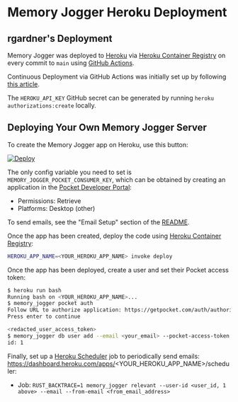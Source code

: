 # Memory Jogger Heroku Deployment

## rgardner's Deployment

Memory Jogger was deployed to [Heroku](https://www.heroku.com/) via [Heroku
Container
Registry](https://devcenter.heroku.com/articles/container-registry-and-runtime)
on every commit to `main` using [GitHub
Actions](https://github.com/features/actions).

Continuous Deployment via GitHub Actions was initially set up by following
[this article](https://github.com/features/actions).

The `HEROKU_API_KEY` GitHub secret can be generated by running `heroku
authorizations:create` locally.

## Deploying Your Own Memory Jogger Server

To create the Memory Jogger app on Heroku, use this button:

[![Deploy](https://www.herokucdn.com/deploy/button.svg)][deploy]

[deploy]: https://heroku.com/deploy?template=https://github.com/rgardner/memory-jogger

The only config variable you need to set is
`MEMORY_JOGGER_POCKET_CONSUMER_KEY`, which can be obtained by creating an
application in the [Pocket Developer
Portal](https://getpocket.com/developer/apps/):

- Permissions: Retrieve
- Platforms: Desktop (other)

To send emails, see the "Email Setup" section of the [README](../README.md).

Once the app has been created, deploy the code using [Heroku Container
Registry](https://devcenter.heroku.com/articles/container-registry-and-runtime):

```sh
HEROKU_APP_NAME=<YOUR_HEROKU_APP_NAME> invoke deploy
```

Once the app has been deployed, create a user and set their Pocket access token:

```sh
$ heroku run bash
Running bash on <YOUR_HEROKU_APP_NAME>...
$ memory_jogger pocket auth
Follow URL to authorize application: https://getpocket.com/auth/authorize?request_token=<redacted_request_token>&redirect_uri=memory_jogger%3Afinishauth
Press enter to continue

<redacted_user_access_token>
$ memory_jogger db user add --email <your_email> --pocket-access-token <redacted_user_access_token>
id: 1
```

Finally, set up a [Heroku
Scheduler](https://devcenter.heroku.com/articles/scheduler) job to
periodically send emails:
https://dashboard.heroku.com/apps/<YOUR_HEROKU_APP_NAME>/scheduler:

- Job: `RUST_BACKTRACE=1 memory_jogger relevant --user-id <user_id, 1 above> --email --from-email <from_email_address>`

